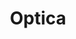 ---
title: "Optica"
url: /ciudad-autonoma-de-buenos-aires/optica-avenida-martin-garcia/
shop: Optiker
---